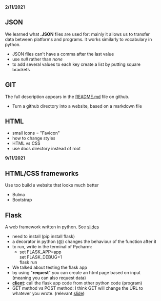 **2/11/2021**
## JSON
We learned what **.JSON** files are used for: mainly it allows us to transfer data between platforms and programs. It works similarly to vocabulary in python.
  - JSON files can't have a comma after the last value
  - use _null_ rather than _none_
  - to add several values to each key create a list by putting square brackets
  
## GIT
The full description appears in the [README.md](https://github.com/Code-Maven/wis-advanced-python-2021-2022/blob/main/README.md) file on github.

- Turn a github directory into a website, based on a markdown file

## HTML
- small icons = "Favicon"
- how to change styles
- HTML vs CSS
- use docs directory instead of root

**9/11/2021**
## HTML/CSS frameworks
Use too build a website that looks much better
- Bulma
- Bootstrap

## Flask
A web framework written in python. See [slides](https://code-maven.com/slides/python/flask)
- need to install (pip install flask)
- a decorator in python (@) changes the behaviour of the function after it
- to run, write in the terminal of Pycharm:
  - set FLASK_APP=app</br>  set FLASK_DEBUG=1</br> flask run 
- We talked about testing the flask app
- by using "**request**" you can create an html page based on input (meaning you can also request data)
- [**client**](https://code-maven.com/slides/python/flask-echo-get-client): call the flask app code from other python code (program)
- GET method vs POST method: I think GET will change the URL to whatever you wrote. (relevant [slide](https://code-maven.com/slides/python/flask-get-and-post-in-two-functions))